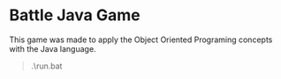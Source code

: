 # Battle Java Game

This game was made to apply the Object Oriented Programing concepts with the Java language.

> .\run.bat